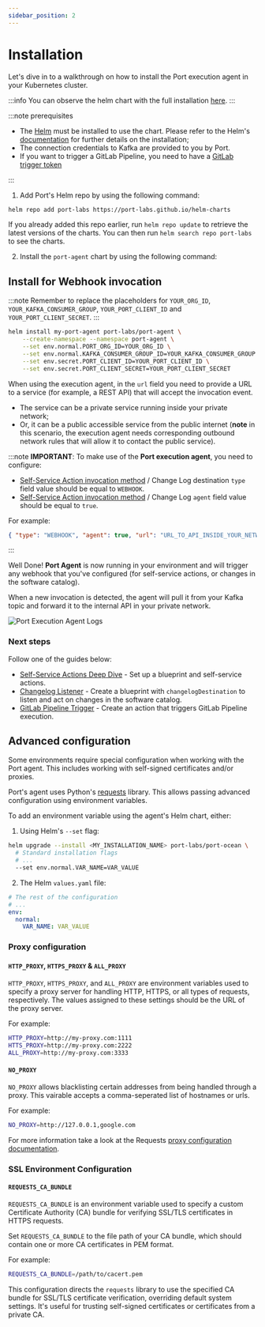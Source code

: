 ```yaml
---
sidebar_position: 2
---
```


# Installation

Let's dive in to a walkthrough on how to install the Port execution agent in your Kubernetes cluster.

:::info
You can observe the helm chart with the full installation [here](https://github.com/port-labs/helm-charts/tree/main/charts/port-agent).
:::

:::note prerequisites

- The [Helm](https://helm.sh) must be installed to use the chart. Please refer to
  the Helm's [documentation](https://helm.sh/docs) for further details on the installation;
- The connection credentials to Kafka are provided to you by Port.
- If you want to trigger a GitLab Pipeline, you need to have a [GitLab trigger token](https://docs.gitlab.com/ee/ci/triggers/)

:::

1. Add Port's Helm repo by using the following command:

```bash showLineNumbers
helm repo add port-labs https://port-labs.github.io/helm-charts
```

If you already added this repo earlier, run `helm repo update` to retrieve
the latest versions of the charts. You can then run `helm search repo port-labs` to see the charts.

2. Install the `port-agent` chart by using the following command:

## Install for Webhook invocation

:::note
Remember to replace the placeholders for `YOUR_ORG_ID`, `YOUR_KAFKA_CONSUMER_GROUP`, `YOUR_PORT_CLIENT_ID` and `YOUR_PORT_CLIENT_SECRET`.
:::

```bash showLineNumbers
helm install my-port-agent port-labs/port-agent \
    --create-namespace --namespace port-agent \
    --set env.normal.PORT_ORG_ID=YOUR_ORG_ID \
    --set env.normal.KAFKA_CONSUMER_GROUP_ID=YOUR_KAFKA_CONSUMER_GROUP \
    --set env.secret.PORT_CLIENT_ID=YOUR_PORT_CLIENT_ID \
    --set env.secret.PORT_CLIENT_SECRET=YOUR_PORT_CLIENT_SECRET
```

When using the execution agent, in the `url` field you need to provide a URL to a service (for example, a REST API) that will accept the invocation event.

- The service can be a private service running inside your private network;
- Or, it can be a public accessible service from the public internet (**note** in this scenario, the execution agent needs corresponding outbound network rules that will allow it to contact the public service).

:::note
**IMPORTANT**: To make use of the **Port execution agent**, you need to configure:

<!-- TODO: add back the URLs here for changelog destination -->

- [Self-Service Action invocation method](/create-self-service-experiences/self-service-actions-deep-dive/self-service-actions-deep-dive.md#invocation-method-structure-fields) / Change Log destination `type` field value should be equal to `WEBHOOK`.
- [Self-Service Action invocation method](/create-self-service-experiences/self-service-actions-deep-dive/self-service-actions-deep-dive.md#invocation-method-structure-fields) / Change Log `agent` field value should be equal to `true`.

For example:

```json showLineNumbers
{ "type": "WEBHOOK", "agent": true, "url": "URL_TO_API_INSIDE_YOUR_NETWORK" }
```

:::

Well Done! **Port Agent** is now running in your environment and will trigger any webhook that you've configured (for self-service actions, or changes in the software catalog).

When a new invocation is detected, the agent will pull it from your Kafka topic and forward it to the internal API in your private network.

![Port Execution Agent Logs](/img/self-service-actions/port-execution-agent/portAgentLogs.png)

### Next steps

Follow one of the guides below:

- [Self-Service Actions Deep Dive](/create-self-service-experiences/self-service-actions-deep-dive/self-service-actions-deep-dive.md) - Set up a blueprint and self-service actions.
- [Changelog Listener](/create-self-service-experiences/setup-backend/webhook/examples/changelog-listener.md) - Create a blueprint with `changelogDestination` to listen and act on changes in the software catalog.
- [GitLab Pipeline Trigger](/create-self-service-experiences/setup-backend/gitlab-pipeline/gitlab-pipeline.md) - Create an action that triggers GitLab Pipeline execution.


## Advanced configuration
Some environments require special configuration when working with the Port agent. This includes working with self-signed certificates and/or proxies.

Port's agent uses Python's [requests](https://requests.readthedocs.io/en/latest/) library. This allows passing advanced configuration using environment variables.

To add an environment variable using the agent's Helm chart, either:

1. Using Helm's `--set` flag:
```sh showLineNumbers
helm upgrade --install <MY_INSTALLATION_NAME> port-labs/port-ocean \
  # Standard installation flags
  # ...
  --set env.normal.VAR_NAME=VAR_VALUE 
```

2. The Helm `values.yaml` file:
```yaml showLineNumbers
# The rest of the configuration
# ...
env:
  normal:
    VAR_NAME: VAR_VALUE
```

###  Proxy configuration

#### `HTTP_PROXY`, `HTTPS_PROXY` & `ALL_PROXY`
`HTTP_PROXY`, `HTTPS_PROXY`, and `ALL_PROXY` are environment variables used to specify a proxy server for handling HTTP, HTTPS, or all types of requests, respectively. The values assigned to these settings should be the URL of the proxy server.

For example:
```sh showLineNumbers
HTTP_PROXY=http://my-proxy.com:1111
HTTS_PROXY=http://my-proxy.com:2222
ALL_PROXY=http://my-proxy.com:3333
```

#### `NO_PROXY`

`NO_PROXY` allows blacklisting certain addresses from being handled through a proxy. This vairable accepts a comma-seperated list of hostnames or urls.

For example:
```sh showLineNumbers
NO_PROXY=http://127.0.0.1,google.com
```

For more information take a look at the Requests [proxy configuration documentation](https://requests.readthedocs.io/en/latest/user/advanced/#proxies).

### SSL Environment Configuration

#### `REQUESTS_CA_BUNDLE`

`REQUESTS_CA_BUNDLE` is an environment variable used to specify a custom Certificate Authority (CA) bundle for verifying SSL/TLS certificates in HTTPS requests.

Set `REQUESTS_CA_BUNDLE` to the file path of your CA bundle, which should contain one or more CA certificates in PEM format.

For example:
```sh
REQUESTS_CA_BUNDLE=/path/to/cacert.pem
```

This configuration directs the `requests` library to use the specified CA bundle for SSL/TLS certificate verification, overriding default system settings. It's useful for trusting self-signed certificates or certificates from a private CA.